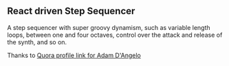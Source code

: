 
## React driven Step Sequencer

A step sequencer with super groovy dynamism, such as variable length loops, between one and four octaves, control over the attack and release of the synth, and so on.

Thanks to [Quora profile link for Adam D'Angelo](http://www.quora.com/Adam-DAngelo)


